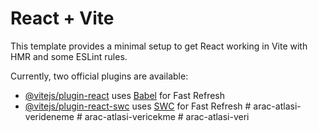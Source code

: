 # React + Vite

This template provides a minimal setup to get React working in Vite with HMR and some ESLint rules.

Currently, two official plugins are available:

- [@vitejs/plugin-react](https://github.com/vitejs/vite-plugin-react/blob/main/packages/plugin-react/README.md) uses [Babel](https://babeljs.io/) for Fast Refresh
- [@vitejs/plugin-react-swc](https://github.com/vitejs/vite-plugin-react-swc) uses [SWC](https://swc.rs/) for Fast Refresh
#   a r a c - a t l a s i - v e r i d e n e m e  
 #   a r a c - a t l a s i - v e r i c e k m e  
 #   a r a c - a t l a s i - v e r i  
 